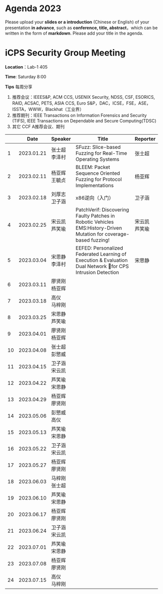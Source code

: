 # Agenda 2023
Please upload your **slides or a introduction** (Chinese or English) of your presentation **in advance**, such as **conference, title, abstract**，which can be written in the form of **markdown**. Please add your title in the agenda.
# iCPS Security Group Meeting
**Location**：Lab-1 405

**Time**: Saturday 8:00

**Tips** 每周分享
1. 推荐会议：IEEES&P, ACM CCS, USENIX Security, NDSS, CSF, ESORICS, RAID, ACSAC, PETS, ASIA CCS, Euro S&P，DAC，ICSE，FSE，ASE，ISSTA，WWW，Blackhat（工业界）
2. 推荐期刊：IEEE Transactions on Information Forensics and Security (TIFS), IEEE Transactions on Dependable and Secure Computing(TDSC)
3. 其它 CCF A推荐会议、期刊

|  |Date  | Speaker | Title |Reporter|
| --- | --- | --- | --- |---|
| 1 | 2023.01.21 |张士超<br> 李泽村 |SFuzz: Slice-based Fuzzing for Real-Time Operating Systems  |张士超
| 2 | 2023.02.11 |杨亚辉<br> 王毓贞 |BLEEM: Packet Sequence Oriented Fuzzing for Protocol Implementations |杨亚辉
| 3 | 2023.02.18 |刘厚志<br> 卫子涵 | x86逆向（入门） |卫子涵
| 4 | 2023.02.25 |宋云凯<br> 芦笑瑜 | PatchVerif: Discovering Faulty Patches in Robotic Vehicles <br> EMS:History-Driven Mutation for coverage-based fuzzing!|宋云凯 <br> 芦笑瑜
| 5 | 2023.03.04 |宋思静<br> 李泽村 | EEFED: Personalized Federated Learning of Execution & Evaluation Dual Network for CPS Intrusion Detection |宋思静
| 6 | 2023.03.11 |廖贤刚<br> 杨亚辉 |  |
| 7 | 2023.03.18 |高仪<br> 马梓刚 |  |
| 8 | 2023.03.25 |宋思静<br> 芦笑瑜 |  |
| 9 | 2023.04.01 |廖贤刚<br> 杨亚辉   |  |
| 10 | 2023.04.08 |张士超<br> 彭慜威 |  |
| 11 | 2023.04.15 |卫子涵<br> 宋云凯  |  |
| 12 | 2023.04.22 |芦笑瑜<br> 宋思静  |  |
| 13 | 2023.04.29 |杨亚辉<br> 廖贤刚  |  |
| 14 | 2023.05.06 |彭慜威<br> 高仪  |  |
| 15 | 2023.05.13 |芦笑瑜<br> 宋思静  |  |
| 16 | 2023.05.22 |卫子涵<br> 宋云凯  |  |
| 17 | 2023.05.27 |杨亚辉<br> 廖贤刚 |  |
| 18 | 2023.06.03 |马梓刚<br> 张士超 |  |
| 19 | 2023.06.10 |芦笑瑜<br> 宋思静  |  |
| 20 | 2023.06.17 |杨亚辉<br> 廖贤刚 |  |
| 21 | 2023.06.24 |卫子涵<br> 宋云凯  |  |
| 22 | 2023.07.01 |芦笑瑜<br> 宋思静  |  |
| 23 | 2023.07.08 |杨亚辉<br> 廖贤刚 |  |
| 24 | 2023.07.15 |高仪<br> 马梓刚  |  |
